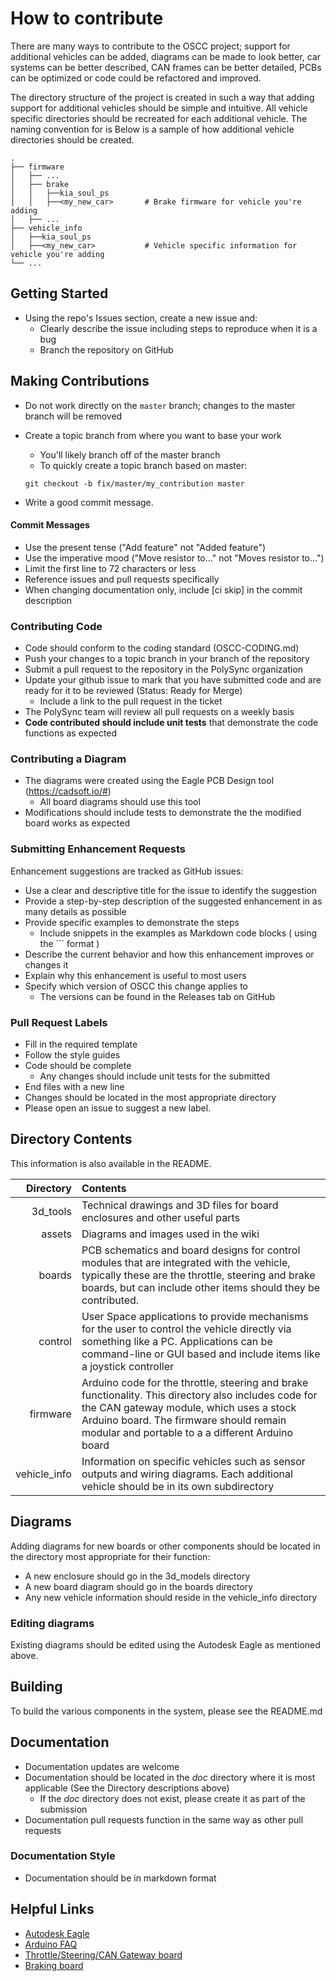 # How to contribute

There are many ways to contribute to the OSCC project; support for additional vehicles can be added, diagrams can be made to look better, car systems can be better described,
CAN frames can be better detailed, PCBs can be optimized
or code could be refactored and improved.

The directory structure of the project is created in such a way that adding support for additional vehicles should be simple and intuitive.
All vehicle specific directories should be recreated for each additional vehicle. The naming convention for is <make>_<model>_<generational identifier>
Below is a sample of how additional vehicle directories should be created.


    .
    ├── firmware
    │   ├── ...
    │   ├── brake
    │   │   ├──kia_soul_ps
    │   │   ├──<my_new_car>       # Brake firmware for vehicle you're adding
    │   ├── ...
    ├── vehicle_info
    │   ├──kia_soul_ps
    │   ├──<my_new_car>           # Vehicle specific information for vehicle you're adding
    └── ...


## Getting Started

* Using the repo's Issues section, create a new issue and:
  * Clearly describe the issue including steps to reproduce when it is a bug
  * Branch the repository on GitHub

## Making Contributions

* Do not work directly on the `master` branch; changes to the master branch will be removed
* Create a topic branch from where you want to base your work
  * You'll likely branch off of the master branch
  * To quickly create a topic branch based on master:
  ```
  git checkout -b fix/master/my_contribution master
  ```

* Write a good commit message.
#### Commit Messages
* Use the present tense ("Add feature" not "Added feature")
* Use the imperative mood ("Move resistor to..." not "Moves resistor to...")
* Limit the first line to 72 characters or less
* Reference issues and pull requests specifically
* When changing documentation only, include [ci skip] in the commit description

### Contributing Code

* Code should conform to the coding standard (OSCC-CODING.md)
* Push your changes to a topic branch in your branch of the repository
* Submit a pull request to the repository in the PolySync organization
* Update your github issue to mark that you have submitted code and are ready for it to be reviewed (Status: Ready for Merge)
  * Include a link to the pull request in the ticket
* The PolySync team will review all pull requests on a weekly basis
* __Code contributed should include unit tests__ that demonstrate the code functions as expected

### Contributing a Diagram

* The diagrams were created using the Eagle PCB Design tool (https://cadsoft.io/#)
    * All board diagrams should use this tool
* Modifications should include tests to demonstrate the the modified board works as expected

### Submitting Enhancement Requests

Enhancement suggestions are tracked as GitHub issues:

* Use a clear and descriptive title for the issue to identify the suggestion
* Provide a step-by-step description of the suggested enhancement in as many details as possible
* Provide specific examples to demonstrate the steps
    * Include snippets in the examples as Markdown code blocks ( using the \`\`\` format )
* Describe the current behavior and how this enhancement improves or changes it
* Explain why this enhancement is useful to most users
* Specify which version of OSCC this change applies to
    * The versions can be found in the Releases tab on GitHub

### Pull Request Labels
* Fill in the required template
* Follow the style guides
* Code should be complete
    * Any changes should include unit tests for the submitted
* End files with a new line
* Changes should be located in the most appropriate directory
* Please open an issue to suggest a new label.

## Directory Contents

This information is also available in the README.

| Directory | Contents |
| ---------:|:-------- |
| 3d_tools | Technical drawings and 3D files for board enclosures and other useful parts |
| assets | Diagrams and images used in the wiki |
| boards | PCB schematics and board designs for control modules that are integrated with the vehicle, typically these are the throttle, steering and brake boards, but can include other items should they be contributed. |
| control | User Space applications to provide mechanisms for the user to control the vehicle directly via something like a PC.  Applications can be command-line or GUI based and include items like a joystick controller |
| firmware | Arduino code for the throttle, steering and brake functionality.  This directory also includes code for the CAN gateway module, which uses a stock Arduino board. The firmware should remain modular and portable to a a different Arduino board |
| vehicle_info | Information on specific vehicles such as sensor outputs and wiring diagrams.  Each additional vehicle should be in its own subdirectory |

## Diagrams

Adding diagrams for new boards or other components should be located in the directory most appropriate for their function:
* A new enclosure should go in the 3d_models directory
* A new board diagram should go in the boards directory
* Any new vehicle information should reside in the vehicle_info directory

### Editing diagrams

Existing diagrams should be edited using the Autodesk Eagle as mentioned above.

## Building

To build the various components in the system, please see the README.md

## Documentation

* Documentation updates are welcome
* Documentation should be located in the *doc* directory where it is most applicable (See the Directory descriptions above)
	* If the *doc* directory does not exist, please create it as part of the submission
* Documentation pull requests function in the same way as other pull requests

### Documentation Style

* Documentation should be in markdown format

## Helpful Links

* [Autodesk Eagle](https://cadsoft.io)
* [Arduino FAQ](https://www.arduino.cc/en/Main/FAQ)
* [Throttle/Steering/CAN Gateway board](https://www.arduino.cc/en/Main/ArduinoBoardUno)
* [Braking board](https://www.arduino.cc/en/Main/arduinoBoardMega2560)
